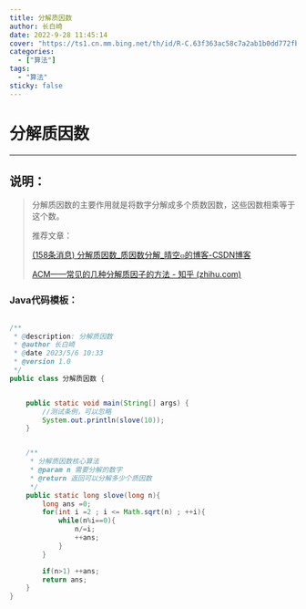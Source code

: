 ```yaml
---
title: 分解质因数
author: 长白崎
date: 2022-9-28 11:45:14
cover: "https://ts1.cn.mm.bing.net/th/id/R-C.63f363ac58c7a2ab1b0dd772fb10c0af?rik=2KkL%2f5xzD3yihA&riu=http%3a%2f%2fimage.zzd.sm.cn%2f9616253699793162824.jpg%3fid%3d0&ehk=S7t%2fWpNOqZMLEdmU7BZVsOjYMnBPanTPaxoUBKpIgaE%3d&risl=&pid=ImgRaw&r=0"
categories:
  - ["算法"]
tags:
  - "算法"
sticky: false
---
```




# 分解质因数

---

## 说明：

> 分解质因数的主要作用就是将数字分解成多个质数因数，这些因数相乘等于这个数。
>
> 推荐文章：
>
> [(158条消息) 分解质因数_质因数分解_晴空๓的博客-CSDN博客](https://blog.csdn.net/qq_41575507/article/details/115417602)
>
> [ACM——常见的几种分解质因子的方法 - 知乎 (zhihu.com)](https://zhuanlan.zhihu.com/p/591377294)
>
> 

### Java代码模板：

```java

/**
 * @description: 分解质因数
 * @author 长白崎
 * @date 2023/5/6 10:33
 * @version 1.0
 */
public class 分解质因数 {


    public static void main(String[] args) {
        //测试条例，可以忽略
        System.out.println(slove(10));
    }


    /**
     * 分解质因数核心算法
     * @param n 需要分解的数字
     * @return 返回可以分解多少个质因数
     */
    public static long slove(long n){
        long ans =0;
        for(int i =2 ; i <= Math.sqrt(n) ; ++i){
            while(n%i==0){
                n/=i;
                ++ans;
            }
        }

        if(n>1) ++ans;
        return ans;
    }
}
